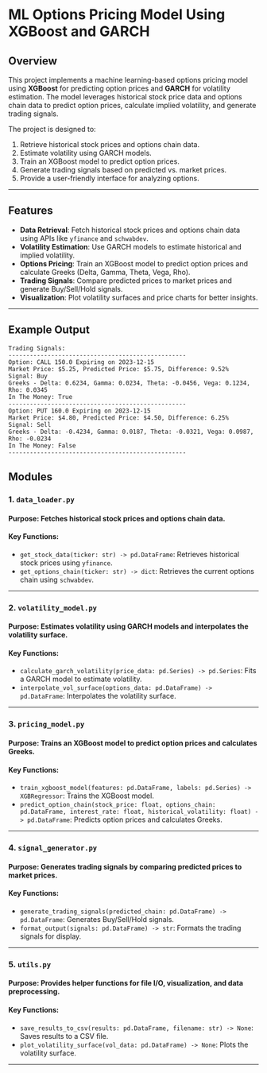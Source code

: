 # ML Options Pricing Model Using XGBoost and GARCH

## Overview
This project implements a machine learning-based options pricing model using **XGBoost** for predicting option prices and **GARCH** for volatility estimation. The model leverages historical stock price data and options chain data to predict option prices, calculate implied volatility, and generate trading signals.

The project is designed to:
1. Retrieve historical stock prices and options chain data.
2. Estimate volatility using GARCH models.
3. Train an XGBoost model to predict option prices.
4. Generate trading signals based on predicted vs. market prices.
5. Provide a user-friendly interface for analyzing options.

---

## Features
- **Data Retrieval**: Fetch historical stock prices and options chain data using APIs like `yfinance` and `schwabdev`.
- **Volatility Estimation**: Use GARCH models to estimate historical and implied volatility.
- **Options Pricing**: Train an XGBoost model to predict option prices and calculate Greeks (Delta, Gamma, Theta, Vega, Rho).
- **Trading Signals**: Compare predicted prices to market prices and generate Buy/Sell/Hold signals.
- **Visualization**: Plot volatility surfaces and price charts for better insights.

---

## Example Output

```plaintext
Trading Signals:
--------------------------------------------------
Option: CALL 150.0 Expiring on 2023-12-15
Market Price: $5.25, Predicted Price: $5.75, Difference: 9.52%
Signal: Buy
Greeks - Delta: 0.6234, Gamma: 0.0234, Theta: -0.0456, Vega: 0.1234, Rho: 0.0345
In The Money: True
--------------------------------------------------
Option: PUT 160.0 Expiring on 2023-12-15
Market Price: $4.80, Predicted Price: $4.50, Difference: 6.25%
Signal: Sell
Greeks - Delta: -0.4234, Gamma: 0.0187, Theta: -0.0321, Vega: 0.0987, Rho: -0.0234
In The Money: False
--------------------------------------------------
```

## Modules

### 1. `data_loader.py`
#### Purpose: Fetches historical stock prices and options chain data.

#### Key Functions:
- `get_stock_data(ticker: str) -> pd.DataFrame`: Retrieves historical stock prices using `yfinance`.
- `get_options_chain(ticker: str) -> dict`: Retrieves the current options chain using `schwabdev`.

---

### 2. `volatility_model.py`
#### Purpose: Estimates volatility using GARCH models and interpolates the volatility surface.

#### Key Functions:
- `calculate_garch_volatility(price_data: pd.Series) -> pd.Series`: Fits a GARCH model to estimate volatility.
- `interpolate_vol_surface(options_data: pd.DataFrame) -> pd.DataFrame`: Interpolates the volatility surface.

---

### 3. `pricing_model.py`
#### Purpose: Trains an XGBoost model to predict option prices and calculates Greeks.

#### Key Functions:
- `train_xgboost_model(features: pd.DataFrame, labels: pd.Series) -> XGBRegressor`: Trains the XGBoost model.
- `predict_option_chain(stock_price: float, options_chain: pd.DataFrame, interest_rate: float, historical_volatility: float) -> pd.DataFrame`: Predicts option prices and calculates Greeks.

---

### 4. `signal_generator.py`
#### Purpose: Generates trading signals by comparing predicted prices to market prices.

#### Key Functions:
- `generate_trading_signals(predicted_chain: pd.DataFrame) -> pd.DataFrame`: Generates Buy/Sell/Hold signals.
- `format_output(signals: pd.DataFrame) -> str`: Formats the trading signals for display.

---

### 5. `utils.py`
#### Purpose: Provides helper functions for file I/O, visualization, and data preprocessing.

#### Key Functions:
- `save_results_to_csv(results: pd.DataFrame, filename: str) -> None`: Saves results to a CSV file.
- `plot_volatility_surface(vol_data: pd.DataFrame) -> None`: Plots the volatility surface.

---